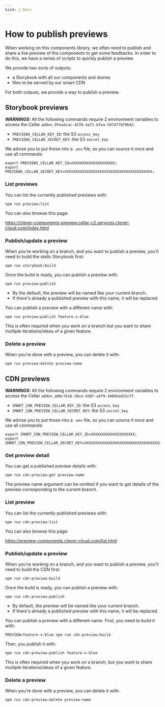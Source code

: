 ```yaml
---
kind: 📌 Docs
---
```

# How to publish previews

When working on this components library, we often need to publish and share a live preview of the components to get some feedbacks.
In order to do this, we have a series of scripts to quickly publish a preview.

We provide two sorts of outputs:

* a Storybook with all our components and stories
* files to be served by our smart CDN

For both outputs, we provide a way to publish a preview.

## Storybook previews

_**WARNINGS:**_ All the following commands require 2 environment variables to access the Cellar `addon_9feadcac-4278-4af1-bfea-597477bf9b92`.

* `PREVIEWS_CELLAR_KEY_ID`: the S3 `access_key`
* `PREVIEWS_CELLAR_SECRET_KEY`: the S3 `secret_key`

We advise you to put those into a `.env` file, so you can source it once and use all commands:

```
export PREVIEWS_CELLAR_KEY_ID=XXXXXXXXXXXXXXXXXXXX;
export PREVIEWS_CELLAR_SECRET_KEY=XXXXXXXXXXXXXXXXXXXXXXXXXXXXXXXXXXXXXXXX;
```

### List previews

You can list the currently published previews with:

```
npm run preview:list
```

You can also browse this page:

https://clever-components-preview.cellar-c2.services.clever-cloud.com/index.html

### Publish/update a preview

When you're working on a branch, and you want to publish a preview, you'll need to build the static Storybook first:

```
npm run storybook:build
```

Once the build is ready, you can publish a preview with:

```
npm run preview:publish
```

* By the default, the preview will be named like your current branch.
* If there's already a published preview with this name, it will be replaced.

You can publish a preview with a different name with:

```
npm run preview:publish feature-x-blue
```

This is often required when you work on a branch but you want to share multiple iterations/ideas of a given feature.

### Delete a preview

When you're done with a preview, you can delete it with:

```
npm run preview:delete preview-name
```

## CDN previews

_**WARNINGS:**_ All the following commands require 2 environment variables to access the Cellar `addon_a80c7b16-20ce-4387-a5f9-34095ed15c7f`.

* `SMART_CDN_PREVIEW_CELLAR_KEY_ID`: the S3 `access_key`
* `SMART_CDN_PREVIEW_CELLAR_SECRET_KEY`: the S3 `secret_key`

We advise you to put those into a `.env` file, so you can source it once and use all commands:

```
export SMART_CDN_PREVIEW_CELLAR_KEY_ID=XXXXXXXXXXXXXXXXXXXX;
export SMART_CDN_PREVIEW_CELLAR_SECRET_KEY=XXXXXXXXXXXXXXXXXXXXXXXXXXXXXXXXXXXXXXXX;
```

### Get preview detail

You can get a published preview details with:

```
npm run cdn-preview:get preview-name
```

The preview name argument can be omitted if you want to get details of the preview corresponding to the current branch.

### List preview

You can list the currently published previews with:

```
npm run cdn-preview:list
```

You can also browse this page:

https://preview-components.clever-cloud.com/list.html

### Publish/update a preview

When you're working on a branch, and you want to publish a preview, you'll need to build the CDN first:

```
npm run cdn-preview:build
```

Once the build is ready, you can publish a preview with:

```
npm run cdn-preview:publish
```

* By default, the preview will be named like your current branch.
* If there's already a published preview with this name, it will be replaced.

You can publish a preview with a different name.
First, you need to build it with:

```
PREVIEW=feature-x-blue npm run cdn-preview:build
```

Then, you publish it with:

```
npm run cdn-preview:publish feature-x-blue
```

This is often required when you work on a branch, but you want to share multiple iterations/ideas of a given feature.

### Delete a preview

When you're done with a preview, you can delete it with:

```
npm run cdn-preview:delete preview-name
```
